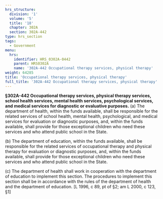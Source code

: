 ```yaml
---
hrs_structure:
  division: '1'
  volume: '5'
  title: '18'
  chapter: 302A
  section: 302A-442
type: hrs_section
tags:
  - Government
menu:
  hrs:
    identifier: HRS_0302A-0442
    parent: HRS0302A
    name: '302A-442 Occupational therapy services, physical therapy'
weight: 64285
title: 'Occupational therapy services, physical therapy'
full_title: '302A-442 Occupational therapy services, physical therapy'
---
```

**§302A-442 Occupational therapy services, physical therapy services, school health services, mental health services, psychological services, and medical services for diagnostic or evaluative purposes.** (a) The department of health, within the funds available, shall be responsible for the related services of school health, mental health, psychological, and medical services for evaluation or diagnostic purposes, and, within the funds available, shall provide for those exceptional children who need these services and who attend public school in the State.

(b) The department of education, within the funds available, shall be responsible for the related services of occupational therapy and physical therapy for evaluation or diagnostic purposes, and, within the funds available, shall provide for those exceptional children who need these services and who attend public school in the State.

(c) The department of health shall work in cooperation with the department of education to implement this section. The procedures to implement this section shall be in accordance with the rules of the department of health and the department of education. [L 1996, c 89, pt of §2; am L 2000, c 123, §1]